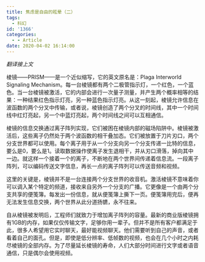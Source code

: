```yaml
---
title: 焦虑是自由的眩晕（二）
tags:
  - 科幻
id: '1366'
categories:
  - - Article
date: 2020-04-02 16:14:00
---
```


_翻译接上文_

棱镜——PRISM——是一个近似缩写，它的英文原名是：Plaga Interworld Signaling Mechanism。每一台棱镜都有两个二极管指示灯，一个红色，一个蓝色。当一台棱镜被激活，它的内部会进行一次量子测量，并产生两个概率相等的结果：一种结果红色指示灯亮，另一种蓝色指示灯亮。从这一刻起，棱镜允许信息在波函数的两个分叉中传输，或者说，棱镜创造了两个分叉的时间线，其中一个时间线中红灯亮起，另一个中蓝灯亮起，两个时间线之间可以互相通信。

棱镜的信息交换通过离子阵列实现，它们被困在棱镜内部的磁场陷阱中。棱镜被激活后，这些离子仍然处于两个波函数的相干叠加态。它们被放置于刀片刃口，两个分支世界都可以使用。每个离子用于从一个分支向另一个分支传递一比特的信息，要么是0，要么是1。读取数据操作使离子发生退相干，并从刃口滑落，掉向其中一边。就这样一个接着一个的离子，不断地在两个世界间传递着信息流。一段离子阵列，可以编码传送文字信息，再长一点的离子阵列可以传送音频和视频。

这里的关键是，棱镜并不是一台连接两个分支世界的收音机。激活棱镜不意味着你可以调入某个特定的频道，接收来自另外一个分支的广播。它更像是一个由两个分支共享的便笺簿。每发出一份信息，就从便笺簿上撕下一页。便笺簿用完后，便再无法发生信息交换，两个世界从此分道扬镳，永不往来。

自从棱镜被发明后，工程师们就致力于增加离子阵列的容量。最新的商业版棱镜拥有1GB的内存，如果仅仅传输文字，足够你用一辈子。但并不是所有客户都满足于此，很多人希望用它实时聊天，最好能视频聊天。他们需要听到自己的声音，或者看着自己的面孔。但是，即使是低分辨率、低帧数的视频，也会在几个小时之内耗尽棱镜的全部内存。为了尽量延长棱镜的寿命，人们大部分时间进行文字或者语音通信，只是偶尔会使用视频。